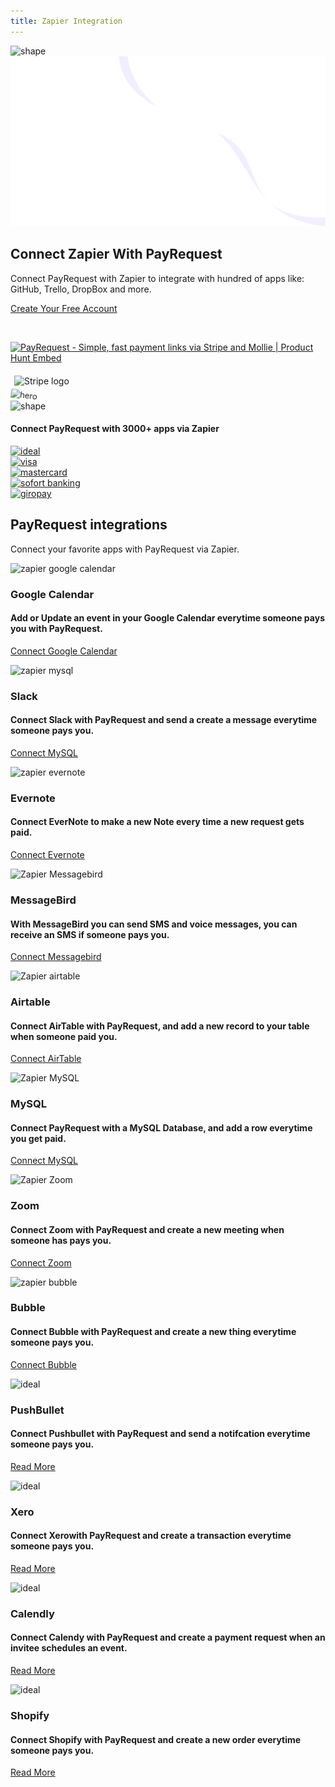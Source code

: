 ```yaml
---
title: Zapier Integration
---
```


<section class="hero-section">
         <!-- Hero Shape Start -->

 <div class="hero-shape5">

<img src="https://payrequest.io/assets/logos/Icon%20white.png" alt="shape" style="max-width: 160px;">
         </div>
         <!-- Hero Shape End -->

 <!-- Hero Bg Start -->
 <div class="hero-bg">
            <img src="assets/img/hero_shape.png" alt="hero shape">
         </div>
         <!-- Hero Bg End -->

 <div class="container">
            <div class="row align-items-center">
             <div class="col-lg-6 col-md-6">
                  <div class="hero-left">
<h2> Connect Zapier <span class="underline">With PayRequest</span>
</h2>

<p>Connect PayRequest with Zapier to integrate with hundred of apps like: GitHub, Trello, DropBox and more.

</p>

<a href="http://dashboard.payrequest.io/" class="theme-btn mt-4"> Create Your Free Account<span class="fa fa-chevron-right" aria-hidden="true"></span></a>
 </div>



<div class="mt-3" style="/* margin-bottom: 150px; */">
<br> 

<a href="https://www.producthunt.com/posts/payrequest?utm_source=badge-featured&amp;utm_medium=badge&amp;utm_souce=badge-payrequest" target="_blank"><img src="https://api.producthunt.com/widgets/embed-image/v1/featured.svg?post_id=176421&amp;theme=dark" alt="PayRequest - Simple, fast payment links via Stripe and Mollie | Product Hunt Embed" style="width: 250px; height: 54px;" width="250px" height="54px"></a>

<img alt="Stripe logo" src="https://payrequest.io/assets/img/stripe-partner-badges/L_Color_Solid.svg" style="height: 63px;padding: 6px;">

<!-- TrustBox widget - Micro Review Count -->

<!-- End TrustBox widget -->
 </div>
</div>

 <div class="col-lg-6 col-md-6">
                  <div class="hero-right">
                   <img src="https://media.payrequest.nl/images/banners/zapier-integration.png" alt="hero" style="
    transform: perspective(1000px) rotateY(-13deg) rotateX(5deg) rotateZ(7deg) scaleY(0.9) scaleX(0.95) translateX(-3%) translateY(-3%);
">
                     <div class="hero-dot-shape">
                 <img src="http://themescare.com/demos/robofume-view/assets/img/hero-dot-shape.png" alt="shape">
                     </div>
                  </div>
               </div>
            </div>
         </div>
</section>


<!-- Companies Section Start -->
 <section class="companies-section section_b_70 wow fadeInUp" data-wow-duration="1s" data-wow-delay="0.2s">
         <div class="container">
            <div class="row align-items-center">
               <div class="col-lg-6">
                  <div class="companies-left">
                     <h4> Connect PayRequest with 3000+ apps via Zapier </h4>
                  </div>
               </div>
               <div class="col-lg-6">
                  <div class="companies-slider owl-carousel">
<div class="single-com-slider">
<a href="https://payrequest.io/payment-methods/ideal">
<img src="https://payrequest.io/assets/img/payment-icons/ideal@2x.png" alt="ideal" />
</a>
</div>

<div class="single-com-slider">
<a href="#"><img src="https://payrequest.io/assets/img/payment-icons/visa@2x.png" alt="visa" /></a>
</div>

<div class="single-com-slider">
<a href="#"><img src="https://payrequest.io/assets/img/payment-icons/mastercard@2x.png" alt="mastercard" /></a>
</div>

<div class="single-com-slider">
<a href="#"><img src="https://payrequest.io/assets/img/payment-icons/sofort@2x.png" alt="sofort banking" /></a>
</div>

<div class="single-com-slider">
<a href="#"><img src="https://payrequest.io/assets/img/payment-icons/giropay@2x.png" alt="giropay" /></a>
</div>


 </div>
               </div>
            </div>
         </div>
      </section>
 <!-- Companies Section End -->

<section class="blog-section section_100">
<div class="container">
            <div class="row align-items-center">
               <div class="col-lg-6 col-md-12">
                  <div class="section-title wow fadeInLeft" data-wow-duration="1s" data-wow-delay="0.3s" style="visibility: visible; animation-duration: 1s; animation-delay: 0.3s; animation-name: fadeInLeft;">
                     <h2><span>PayRequest</span> integrations</h2>
</div>
</div>
               <div class="col-lg-6 col-md-12">
                  <div class="section-para wow fadeInRight" data-wow-duration="1s" data-wow-delay="0.4s" style="visibility: visible; animation-duration: 1s; animation-delay: 0.4s; animation-name: fadeInRight;">
                     <p>Connect your favorite apps with PayRequest via Zapier.</p>
</div>
</div>
</div>
            <div class="row">
               <div class="col-lg-4 col-md-6">
                  <div class="blog-item wow fadeInLeft" data-wow-duration="1s" data-wow-delay="0.3s" style="visibility: visible; animation-duration: 1s; animation-delay: 0.3s; animation-name: fadeInLeft;">

<div class="blog-desc">
 <div class="meta-image">
<div class="single-com-slider">
<img src="https://media.payrequest.nl/images/zapier/zapier-google-calendar.png" alt="zapier google calendar">
</div>
 <div class="tags">

<h3>Google Calendar

</h3>
</div>
</div>
<div class="blog-text">

<h4>Add or Update an event in your Google Calendar everytime someone pays you with PayRequest.
</h4>

<a href="https://zapier.com/apps/payrequest/integrations/google-calendar" class="theme-btn mt-4" style="">Connect Google Calendar<span class="fa fa-chevron-right" aria-hidden="true"></span></a>

</div>
</div>
</div>
</div>

<div class="col-lg-4 col-md-6">
<div class="blog-item wow fadeInLeft" data-wow-duration="1s" data-wow-delay="0.3s" style="visibility: visible; animation-duration: 1s; animation-delay: 0.3s; animation-name: fadeInLeft;">

<div class="blog-desc">
 <div class="meta-image">
<div class="single-com-slider">
<img src="https://media.payrequest.nl/images/zapier/zapier-mysql.png" alt="zapier mysql">
</div>
 <div class="tags">

<h3>Slack</h3>
</div>
</div>
<div class="blog-text">

<h4>Connect Slack with PayRequest and send a create a message everytime someone pays you.
</h4>

<a href="https://zapier.com/apps/payrequest/integrations/mysql" class="theme-btn mt-4" style="">Connect MySQL <span class="fa fa-chevron-right" aria-hidden="true"></span></a>

</div>
</div>
</div>
</div>



<div class="col-lg-4 col-md-6">
                  <div class="blog-item wow fadeInLeft" data-wow-duration="1s" data-wow-delay="0.3s" style="visibility: visible; animation-duration: 1s; animation-delay: 0.3s; animation-name: fadeInLeft;">

<div class="blog-desc">
 <div class="meta-image">
                           <div class="single-com-slider">

<img src="https://media.payrequest.nl/images/zapier/zapier-evernote.jfif" alt="zapier evernote">
</div>
 <div class="tags">

<h3>Evernote</h3>
</div>
</div>
<div class="blog-text">

<h4>Connect EverNote to make a new Note every time a new request gets paid.
</h4>

<a href="https://zapier.com/apps/payrequest/integrations/evernote" class="theme-btn mt-4" style="">Connect Evernote<span class="fa fa-chevron-right" aria-hidden="true"></span></a>

</div>
</div>
</div>
</div>

<div class="col-lg-4 col-md-6">
 <div class="blog-item wow fadeInLeft" data-wow-duration="1s" data-wow-delay="0.3s" style="visibility: visible; animation-duration: 1s; animation-delay: 0.3s; animation-name: fadeInLeft;">

<div class="blog-desc">
 <div class="meta-image">
<div class="single-com-slider">

<img src="https://media.payrequest.nl/images/zapier/zapier-messagebird.png" alt="Zapier Messagebird">
</div>
 <div class="tags">

<h3>MessageBird</h3>
</div>
</div>
<div class="blog-text">

<h4>With MessageBird you can send SMS and voice messages, you can receive an SMS if someone pays you.
</h4>

<a href="https://zapier.com/apps/payrequest/integrations/messagebird" class="theme-btn mt-4" style="">Connect Messagebird<span class="fa fa-chevron-right" aria-hidden="true"></span></a>

</div>
</div>
</div>
</div>


<div class="col-lg-4 col-md-6">
<div class="blog-item wow fadeInLeft" data-wow-duration="1s" data-wow-delay="0.3s" style="visibility: visible; animation-duration: 1s; animation-delay: 0.3s; animation-name: fadeInLeft;">

<div class="blog-desc">
 <div class="meta-image">
<div class="single-com-slider">

<img src="https://media.payrequest.nl/images/zapier/zapier-airtable.png" alt="Zapier airtable">
</div>
 <div class="tags">

<h3>Airtable</h3>
</div>
</div>
<div class="blog-text">

<h4>Connect AirTable with PayRequest, and add a new record to your table when someone paid you.
</h4>

<a href="https://zapier.com/apps/payrequest/integrations/airtable" class="theme-btn mt-4" style="">Connect AirTable<span class="fa fa-chevron-right" aria-hidden="true"></span></a>

</div>
</div>
</div>
</div>

<div class="col-lg-4 col-md-6">
<div class="blog-item wow fadeInLeft" data-wow-duration="1s" data-wow-delay="0.3s" style="visibility: visible; animation-duration: 1s; animation-delay: 0.3s; animation-name: fadeInLeft;">

<div class="blog-desc">
 <div class="meta-image">
 <div class="single-com-slider">
<img src="https://zapier.com/apps/payrequest/integrations/mysql" alt="Zapier MySQL">
</div>
 <div class="tags">

<h3>MySQL</h3>
</div>
</div>
<div class="blog-text">

<h4>Connect PayRequest with a MySQL Database, and add a row everytime you get paid.
</h4>

<a href="https://media.payrequest.nl/images/zapier/zapier-mysql.png
" class="theme-btn mt-4" style="">Connect MySQL<span class="fa fa-chevron-right" aria-hidden="true"></span></a>

</div>
</div>
</div>
</div>

<div class="col-lg-4 col-md-6">
                  <div class="blog-item wow fadeInLeft" data-wow-duration="1s" data-wow-delay="0.3s" style="visibility: visible; animation-duration: 1s; animation-delay: 0.3s; animation-name: fadeInLeft;">

<div class="blog-desc">
 <div class="meta-image">
<div class="single-com-slider">
<img src="https://media.payrequest.nl/images/zapier/zapier-zoom.png" alt="Zapier Zoom">
</div>
 <div class="tags">

<h3>Zoom</h3>
</div>
</div>
<div class="blog-text">

<h4>Connect Zoom with PayRequest and create a new meeting when someone has pays you.
</h4>

<a href="https://zapier.com/apps/payrequest/integrations/zapier" class="theme-btn mt-4" style="">Connect Zoom<span class="fa fa-chevron-right" aria-hidden="true"></span></a>

</div>
</div>
</div>
</div>

<div class="col-lg-4 col-md-6">
                  <div class="blog-item wow fadeInLeft" data-wow-duration="1s" data-wow-delay="0.3s" style="visibility: visible; animation-duration: 1s; animation-delay: 0.3s; animation-name: fadeInLeft;">

<div class="blog-desc">
 <div class="meta-image">
                           <div class="single-com-slider">

<img src="https://media.payrequest.nl/images/zapier/zapier-bubble.png" alt="zapier bubble">
</div>
 <div class="tags">

<h3>Bubble</h3>
</div>
</div>
<div class="blog-text">

<h4>Connect Bubble with PayRequest and create a new thing everytime someone pays you.
</h4>

<a href="https://zapier.com/apps/payrequest/integrations/bubble" class="theme-btn mt-4" style="">Connect Bubble<span class="fa fa-chevron-right" aria-hidden="true"></span></a>

</div>
</div>
</div>
</div>

<div class="col-lg-4 col-md-6">
                  <div class="blog-item wow fadeInLeft" data-wow-duration="1s" data-wow-delay="0.3s" style="visibility: visible; animation-duration: 1s; animation-delay: 0.3s; animation-name: fadeInLeft;">

<div class="blog-desc">
 <div class="meta-image">
                           <div class="single-com-slider">

<img src="https://zapier-images.imgix.net/storage/developer/d289b95436d2e5d9d4623741c0a818b4_2.png?auto=format&amp;ixlib=react-9.0.2&amp;ar=undefined&amp;fit=crop&amp;h=84&amp;w=84&amp;q=50&amp;dpr=1" alt="ideal">
</div>
 <div class="tags">

<h3>PushBullet</h3>
</div>
</div>
<div class="blog-text">

<h4>Connect Pushbullet with PayRequest and send a notifcation everytime someone pays you.
</h4>

<a href="/payment-providers/stripe" class="theme-btn mt-4" style="">Read More<span class="fa fa-chevron-right" aria-hidden="true"></span></a>

</div>
</div>
</div>
</div>


<div class="col-lg-4 col-md-6">
                  <div class="blog-item wow fadeInLeft" data-wow-duration="1s" data-wow-delay="0.3s" style="visibility: visible; animation-duration: 1s; animation-delay: 0.3s; animation-name: fadeInLeft;">

<div class="blog-desc">
 <div class="meta-image">
                           <div class="single-com-slider">

<img src="https://zapier-images.imgix.net/storage/services/ef74f1fda109e37e63797cfdf182721b.png?auto=format&amp;ixlib=react-9.0.2&amp;ar=undefined&amp;fit=crop&amp;h=84&amp;w=84&amp;q=50&amp;dpr=1" alt="ideal">
</div>
 <div class="tags">

<h3>Xero</h3>
</div>
</div>
<div class="blog-text">

<h4>Connect Xerowith PayRequest and create a transaction everytime someone pays you.
</h4>

<a href="/payment-providers/stripe" class="theme-btn mt-4" style="">Read More<span class="fa fa-chevron-right" aria-hidden="true"></span></a>

</div>
</div>
</div>
</div>

<div class="col-lg-4 col-md-6">
                  <div class="blog-item wow fadeInLeft" data-wow-duration="1s" data-wow-delay="0.3s" style="visibility: visible; animation-duration: 1s; animation-delay: 0.3s; animation-name: fadeInLeft;">

<div class="blog-desc">
 <div class="meta-image">
                           <div class="single-com-slider">

<img src="https://zapier-images.imgix.net/storage/developer/43122a30a3267068c69ab34f528e5bab.png?auto=format&amp;ixlib=react-9.0.2&amp;ar=undefined&amp;fit=crop&amp;h=105&amp;w=105&amp;q=50&amp;dpr=1" alt="ideal">
</div>
 <div class="tags">

<h3>Calendly</h3>
</div>
</div>
<div class="blog-text">

<h4>Connect Calendy with PayRequest and create a payment request when an invitee schedules an event.
</h4>

<a href="/payment-providers/stripe" class="theme-btn mt-4" style="">Read More<span class="fa fa-chevron-right" aria-hidden="true"></span></a>

</div>
</div>
</div>
</div><div class="col-lg-4 col-md-6">
                  <div class="blog-item wow fadeInLeft" data-wow-duration="1s" data-wow-delay="0.3s" style="visibility: visible; animation-duration: 1s; animation-delay: 0.3s; animation-name: fadeInLeft;">

<div class="blog-desc">
 <div class="meta-image">
                           <div class="single-com-slider">

<img src="https://zapier-images.imgix.net/storage/services/4da9d3e3f93cd522f85e1b0695341f89.png?auto=format&amp;ixlib=react-9.0.2&amp;ar=undefined&amp;fit=crop&amp;h=84&amp;w=84&amp;q=50&amp;dpr=1" alt="ideal">
</div>
 <div class="tags">

<h3>Shopify</h3>
</div>
</div>
<div class="blog-text">

<h4>Connect Shopify with PayRequest and create a new order everytime someone pays you.
</h4>

<a href="/payment-providers/stripe" class="theme-btn mt-4" style="">Read More<span class="fa fa-chevron-right" aria-hidden="true"></span></a>

</div>
</div>
</div>
</div>
</div>
</div>
</section>